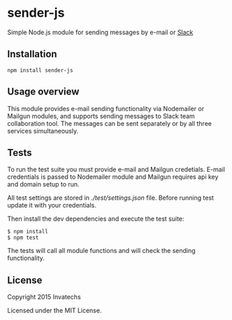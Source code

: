 # sender-js

Simple Node.js module for sending messages by e-mail or [Slack](https://slack.com/)

## Installation

`npm install sender-js`

## Usage overview

This module provides e-mail sending functionality via Nodemailer or Mailgun modules, and supports sending messages to Slack team collaboration tool. The messages can be sent separately or by all three services simultaneously.



## Tests

To run the test suite you must provide e-mail and Mailgun credetials. E-mail credentials is passed to Nodemailer module and Mailgun requires api key and domain setup to run.

All test settings are stored in _./test/settings.json_ file. Before running test update it with your credentials.

Then install the dev dependencies and execute the test suite:

```
$ npm install
$ npm test
```

The tests will call all module functions and will check the sending functionality.

## License

Copyright 2015 Invatechs

Licensed under the MIT License.
